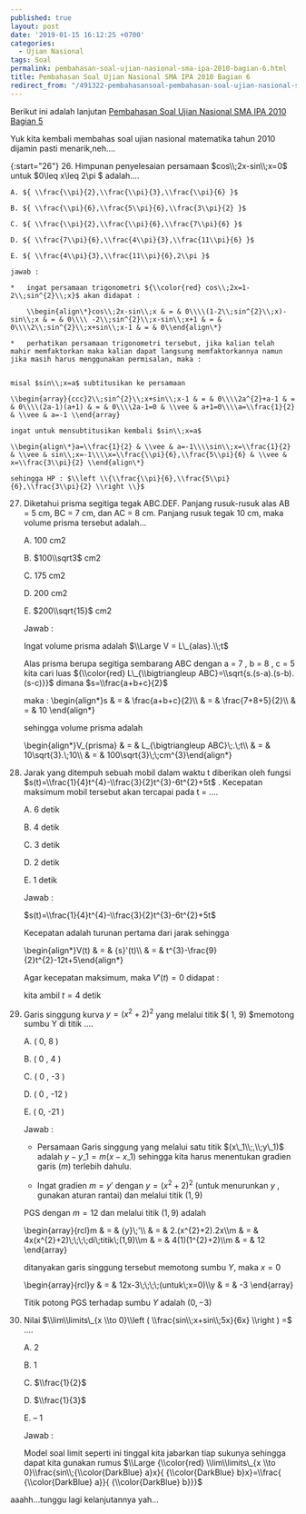 ```yaml
---
published: true
layout: post
date: '2019-01-15 16:12:25 +0700'
categories:
  - Ujian Nasional
tags: Soal
permalink: pembahasan-soal-ujian-nasional-sma-ipa-2010-bagian-6.html
title: Pembahasan Soal Ujian Nasional SMA IPA 2010 Bagian 6
redirect_from: "/491322-pembahasansoal-pembahasan-soal-ujian-nasional-sma-ipa-2010-bagian-6.html"
---
```

Berikut ini adalah lanjutan [Pembahasan Soal Ujian Nasional SMA IPA 2010 Bagian 5]({{site.baseurl}}/pembahasan-soal-ujian-nasional-sma-ipa-2010-bagian-5.html)

Yuk kita kembali membahas soal ujian nasional matematika tahun 2010 dijamin pasti menarik,neh….

{:start="26"}
26. Himpunan penyelesaian persamaan $cos\\;2x-sin\\;x=0$ untuk $0\\leq x\\leq 2\\pi $ adalah….
    
    A. ${ \\frac{\\pi}{2},\\frac{\\pi}{3},\\frac{\\pi}{6} }$
    
    B. ${ \\frac{\\pi}{6},\\frac{5\\pi}{6},\\frac{3\\pi}{2} }$
    
    C. ${ \\frac{\\pi}{2},\\frac{\\pi}{6},\\frac{7\\pi}{6} }$
    
    D. ${ \\frac{7\\pi}{6},\\frac{4\\pi}{3},\\frac{11\\pi}{6} }$
    
    E. ${ \\frac{4\\pi}{3},\\frac{11\\pi}{6},2\\pi }$
    
    jawab :
    
    *   ingat persamaan trigonometri ${\\color{red} cos\\;2x=1-2\\;sin^{2}\\;x}$ akan didapat :
        
        \\begin{align\*}cos\\;2x-sin\\;x & = & 0\\\\(1-2\\;sin^{2}\\;x)-sin\\;x & = & 0\\\\ -2\\;sin^{2}\\;x-sin\\;x+1 & = & 0\\\\2\\;sin^{2}\\;x+sin\\;x-1 & = & 0\\end{align\*}
        
    *   perhatikan persamaan trigonometri tersebut, jika kalian telah mahir memfaktorkan maka kalian dapat langsung memfaktorkannya namun jika masih harus menggunakan permisalan, maka :
        
    
    misal $sin\\;x=a$ subtitusikan ke persamaan
    
    \\begin{array}{ccc}2\\;sin^{2}\\;x+sin\\;x-1 & = & 0\\\\2a^{2}+a-1 & = & 0\\\\(2a-1)(a+1) & = & 0\\\\2a-1=0 & \\vee & a+1=0\\\\a=\\frac{1}{2} & \\vee & a=-1 \\end{array}
    
    ingat untuk mensubtitusikan kembali $sin\\;x=a$
    
    \\begin{align\*}a=\\frac{1}{2} & \\vee & a=-1\\\\sin\\;x=\\frac{1}{2} & \\vee & sin\\;x=-1\\\\x=\\frac{\\pi}{6},\\frac{5\\pi}{6} & \\vee & x=\\frac{3\\pi}{2} \\end{align\*}
    
    sehingga HP : $\\left \\{\\frac{\\pi}{6},\\frac{5\\pi}{6},\\frac{3\\pi}{2} \\right \\}$
    
27. Diketahui prisma segitiga tegak ABC.DEF. Panjang rusuk-rusuk alas AB = 5 cm, BC = 7 cm, dan AC = 8 cm. Panjang rusuk tegak 10 cm, maka volume prisma tersebut adalah…
    
    A. 100 cm2
    
    B. $100\\sqrt3$ cm2
    
    C. 175 cm2
    
    D. 200 cm2
    
    E. $200\\sqrt{15}$ cm2
    
    Jawab :
    
    Ingat volume prisma adalah $\\Large V = L\_{alas}.\\;t$
    
    Alas prisma berupa segitiga sembarang ABC dengan a = 7 , b = 8 , c = 5 kita cari luas ${\\color{red} L\_{\\bigtriangleup ABC}=\\sqrt{s.(s-a).(s-b).(s-c)}}$ dimana $s=\\frac{a+b+c}{2}$
    
    maka : \\begin{align\*}s & = & \\frac{a+b+c}{2}\\\\ & = & \\frac{7+8+5}{2}\\\\ & = & 10 \\end{align\*}
    
    sehingga volume prisma adalah
    
    \\begin{align\*}V\_{prisma} & = & L\_{\\bigtriangleup ABC}\\;.\\;t\\\\ & = & 10\\sqrt{3}.\\;10\\\\ & = & 100\\sqrt{3}\\;\\;cm^{3}\\end{align\*}
    
28. Jarak yang ditempuh sebuah mobil dalam waktu t diberikan oleh fungsi $s(t)=\\frac{1}{4}t^{4}-\\frac{3}{2}t^{3}-6t^{2}+5t$ . Kecepatan maksimum mobil tersebut akan tercapai pada t = ….
    
    A. 6 detik
    
    B. 4 detik
    
    C. 3 detik
    
    D. 2 detik
    
    E. 1 detik
    
    Jawab :
    
    $s(t)=\\frac{1}{4}t^{4}-\\frac{3}{2}t^{3}-6t^{2}+5t$
    
    Kecepatan adalah turunan pertama dari jarak sehingga
    
    \\begin{align\*}V(t) & = & {s}'(t)\\\\ & = & t^{3}-\\frac{9}{2}t^{2}-12t+5\\end{align\*}
    
    Agar kecepatan maksimum, maka ${V}'(t)=0$ didapat :
    
    kita ambil $t = 4$ detik
    
29. Garis singgung kurva $y=(x^{2}+2)^{2}$ yang melalui titik $( 1, 9) $memotong sumbu Y di titik ….
    
    A. ( 0, 8 )
    
    B. ( 0 , 4 )
    
    C. ( 0 , -3 )
    
    D. ( 0 , -12 )
    
    E. ( 0, -21 )
    
    Jawab :
    
    *   Persamaan Garis singgung yang melalui satu titik $(x\_1\\;,\\;y\_1)$ adalah $y-y\_1=m(x-x\_1)$ sehingga kita harus menentukan gradien garis $( m )$ terlebih dahulu.
        
    *   Ingat gradien $m={y}'$ dengan $y=(x^{2}+2)^{2}$ (untuk menurunkan $y$ , gunakan aturan rantai) dan melalui titik $( 1, 9 )$
        
    
    PGS dengan $m = 12$ dan melalui titik $( 1 , 9 )$ adalah
    
    \\begin{array}{rcl}m & = & {y}\\;'\\\\ & = & 2.(x^{2}+2).2x\\\\m & = & 4x(x^{2}+2)\\;\\;\\;\\;di\\;titik\\;(1,9)\\\\m & = & 4(1)(1^{2}+2)\\\\m & = & 12 \\end{array}
    
    ditanyakan garis singgung tersebut memotong sumbu $Y$, maka $x=0$
    
    \\begin{array}{rcl}y & = & 12x-3\\;\\;\\;\\;(untuk\\;x=0)\\\\y & = & -3 \\end{array}
    
    Titik potong PGS terhadap sumbu $Y$ adalah $(0,-3)$
    
30. Nilai $\\lim\\limits\_{x \\to 0}\\left ( \\frac{sin\\;x+sin\\;5x}{6x} \\right ) =$ ….
    
    A. 2
    
    B. 1
    
    C. $\\frac{1}{2}$
    
    D. $\\frac{1}{3}$
    
    E. – 1
    
    Jawab :
    
    Model soal limit seperti ini tinggal kita jabarkan tiap sukunya sehingga dapat kita gunakan rumus $\\Large {\\color{red} \\lim\\limits\_{x \\to 0}\\frac{sin\\;{\\color{DarkBlue} a}x}{ {\\color{DarkBlue} b}x}=\\frac{ {\\color{DarkBlue} a}}{ {\\color{DarkBlue} b}}}$
    

aaahh…tunggu lagi kelanjutannya yah…
